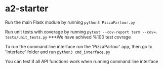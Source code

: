 # a2-starter

Run the main Flask module by running `python3 PizzaParlour.py`

Run unit tests with coverage by running `pytest --cov-report term --cov=. tests/unit_tests.py`
***We have achived %100 test covrage

To run the command line interface run the 'PizzaParlour' app, then go to 'Interface' folder and run `python3 cmd_interface.py`

You can test if all API functions work when running command line interface
